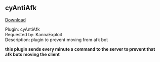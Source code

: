 ## cyAntiAfk
<a href="https://github.com/cydolo/cyPlugins/releases/tag/3.0" target="_blank">Download</a>

Plugin: cyAntiAfk  
Requested by: KannaExploit  
Description: plugin to prevent moving from afk bot

**this plugin sends every minute a command to the server to prevent that afk bots moving the client**
